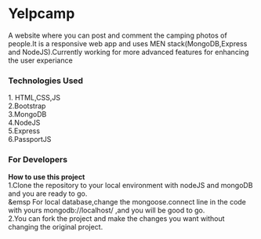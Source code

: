 # Yelpcamp
A website where you can post and comment the camping photos of people.It is a responsive web app and uses 
MEN stack(MongoDB,Express and NodeJS).Currently working for more advanced features for enhancing the user experiance <br>

<h3>Technologies Used </h3>
1. HTML,CSS,JS<br>
2.Bootstrap<br>
3.MongoDB<br>
4.NodeJS<br>
5.Express<br>
6.PassportJS<br>

<h3>For Developers </h3>
<strong>How to use this project </strong><br>
1.Clone the repository to your local environment with nodeJS and mongoDB and you are ready to go.<br>
 &emsp  For local database,change the mongoose.connect line in the code with yours mongodb://localhost/ ,and you will be good to go.<br>
2.You can fork the project and make the changes you want without changing the original project.
